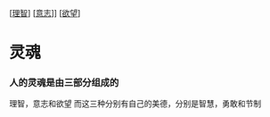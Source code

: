 [[理智]]
[[意志]]]
[[欲望]]


# 灵魂

### 人的灵魂是由三部分组成的

理智，意志和欲望
而这三种分别有自己的美德，分别是智慧，勇敢和节制

[//begin]: # "Autogenerated link references for markdown compatibility"
[理智]: 理智/理智 "理智"
[意志]: 意志/意志 "意志"
[欲望]: 欲望/欲望 "欲望"
[//end]: # "Autogenerated link references"